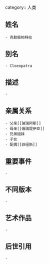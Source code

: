 category:: 人类
## 姓名
	- 克勒俄帕特拉
## 别名
	- Cloeopatra
## 描述
	-
## 亲属关系
	- 父亲[[玻瑞阿斯]]
	- 母亲[[俄瑞堤伊亚]]
	- 兄弟姐妹
	- 子女
	- 配偶[[菲纽斯]]
## 重要事件
	-
## 不同版本
	-
## 艺术作品
	-
## 后世引用
	-
